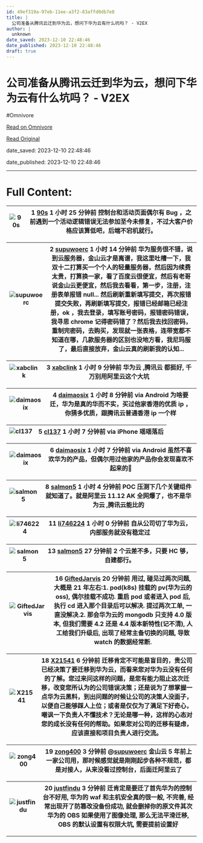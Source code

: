 ```yaml
---
id: 49ef319a-97eb-11ee-a3f2-83affd0db7e8
title: |
  公司准备从腾讯云迁到华为云，想问下华为云有什么坑吗？ - V2EX
author: |
  unknown
date_saved: 2023-12-10 22:48:46
date_published: 2023-12-10 22:48:46
draft: true
---
```


# 公司准备从腾讯云迁到华为云，想问下华为云有什么坑吗？ - V2EX
#Omnivore

[Read on Omnivore](https://omnivore.app/me/v-2-ex-18c577b0b52)

[Read Original](https://www.v2ex.com/t/999326)

date_saved: 2023-12-10 22:48:46

date_published: 2023-12-10 22:48:46

--- 

# Full Content: 

| ![90s](https://proxy-prod.omnivore-image-cache.app/0x0,sc2rG-t2-Dbo2CgXFyRhpK0YhD4xQVxdSVhWcObDEPxo/https://cdn.v2ex.com/avatar/42da/1c04/117553_normal.png?m=1702269130) | 1 **[90s](https://www.v2ex.com/member/90s)** 1 小时 25 分钟前 控制台和活动页面偶尔有 Bug ，之前遇到一个活动逻辑错误无法参加至今未修复，不过大客户价格应该算低吧，后端不宕机就行。 |
| ------------------------------------------------------------------------------------------------------------------------------------------------------------------------- | --------------------------------------------------------------------------------------------------------------------- |

| ![supuwoerc](https://proxy-prod.omnivore-image-cache.app/0x0,spYQPKInB6f_7J0VkcF2l16OX1_5s-JQz9w0ywcFSEpY/https://cdn.v2ex.com/avatar/3da5/e050/346240_normal.png?m=1636336558) | 2 **[supuwoerc](https://www.v2ex.com/member/supuwoerc)** 1 小时 14 分钟前 华为服务很不错，说到云服务器，金山云才是离谱，我这里吐槽一下，我双十二打算买一个个人的轻量服务器，然后因为续费太贵，打算换一家，看了百度云很便宜，然后有老哥说金山云更便宜，然后我去看看，第一步，注册，注册表单报错 null... 然后刷新重新填写提交，再次报错提交失败，再刷新填写提交，报错已经邮箱已经注册，ok ，我去登录，填写账号密码，报错密码错误，我寻思 chrome 记得密码错了？然后我去找回密码，重制完密码，去购买，发现就一张表格，连带宽都不知道在哪，几款服务器的区别也没地方看，我尼玛服了，最后直接放弃，金山云真的刷新我的认知... |
| ------------------------------------------------------------------------------------------------------------------------------------------------------------------------------- | ------------------------------------------------------------------------------------------------------------------------------------------------------------------------------------------------------------------------------------------------------------------------------------------------------------------------------------------------------ |

| ![xabclink](https://proxy-prod.omnivore-image-cache.app/0x0,sNAtSb9opxpfSXDAdujRnmI55LQC9OpsrBCBachUZPus/https://cdn.v2ex.com/avatar/d5ba/2dd0/624318_normal.png?m=1681570653) | 3 **[xabclink](https://www.v2ex.com/member/xabclink)** 1 小时 9 分钟前 华为云 ,腾讯云 都挺好, 千万别用阿里云这个大坑 |
| ------------------------------------------------------------------------------------------------------------------------------------------------------------------------------ | ------------------------------------------------------------------------------------------- |

| ![daimaosix](https://proxy-prod.omnivore-image-cache.app/0x0,sRF4rfbQ7KnxKDU5fIYbd4Z0LNUBfuUZraoXR4HRbIzw/https://cdn.v2ex.com/avatar/dad4/9f17/377923_normal.png?m=1701619483) | 4 **[daimaosix](https://www.v2ex.com/member/daimaosix)** 1 小时 8 分钟前 via Android 为啥要迁，华为是真的华而不实，买过他家香港的优质 ip ，你猜多优质，跟腾讯云普通香港 ip 一个样 |
| ------------------------------------------------------------------------------------------------------------------------------------------------------------------------------- | ---------------------------------------------------------------------------------------------------------------------------------- |

| ![cI137](https://proxy-prod.omnivore-image-cache.app/0x0,sb3pWwk2kEEKj34j8EhkLhqceVAAoNZZ5Qdh_u2wLIRs/https://cdn.v2ex.com/gravatar/3d90a9cc3981c93d04ad4906bfe83a4a?s=48&d=retro) | 5 **[cI137](https://www.v2ex.com/member/cI137)** 1 小时 7 分钟前 via iPhone 瑶瑶落后 |
| ---------------------------------------------------------------------------------------------------------------------------------------------------------------------------------- | --------------------------------------------------------------------------- |

| ![daimaosix](https://proxy-prod.omnivore-image-cache.app/0x0,sRF4rfbQ7KnxKDU5fIYbd4Z0LNUBfuUZraoXR4HRbIzw/https://cdn.v2ex.com/avatar/dad4/9f17/377923_normal.png?m=1701619483) | 6 **[daimaosix](https://www.v2ex.com/member/daimaosix)** 1 小时 7 分钟前 via Android 虽然不喜欢华为的产品，但偶尔用过他家的产品你会发现喜欢不起来的🤣 |
| ------------------------------------------------------------------------------------------------------------------------------------------------------------------------------- | ----------------------------------------------------------------------------------------------------------------- |

| ![salmon5](https://proxy-prod.omnivore-image-cache.app/0x0,sI3H8xVR8XjSbzzAL87LPf9c2da70zK-NaYET1KgiEtM/https://cdn.v2ex.com/gravatar/f339659dbe586c2dc2d7bd220b6524ce?s=48&d=retro) | 8 **[salmon5](https://www.v2ex.com/member/salmon5)** 1 小时 4 分钟前 POC 压测下几个关键组件就知道了。就是阿里云 11.12 AK 全网爆了，也不是华为云 ,腾讯云能比的 |
| ------------------------------------------------------------------------------------------------------------------------------------------------------------------------------------ | -------------------------------------------------------------------------------------------------------------------- |

| ![li746224](https://proxy-prod.omnivore-image-cache.app/0x0,sOPhaW4puhx-Y0Rd7oHkApSdnl-ySg467W73GgozWAYU/https://cdn.v2ex.com/avatar/997a/6abb/210720_normal.png?m=1697597572) | 11 **[li746224](https://www.v2ex.com/member/li746224)** 1 小时 0 分钟前 自从公司切了华为云，内部服务就没有稳定过 |
| ------------------------------------------------------------------------------------------------------------------------------------------------------------------------------ | --------------------------------------------------------------------------------------- |

| ![salmon5](https://proxy-prod.omnivore-image-cache.app/0x0,sI3H8xVR8XjSbzzAL87LPf9c2da70zK-NaYET1KgiEtM/https://cdn.v2ex.com/gravatar/f339659dbe586c2dc2d7bd220b6524ce?s=48&d=retro) | 13 **[salmon5](https://www.v2ex.com/member/salmon5)** 27 分钟前 2 个云差不多，只要 HC 够，自建都行。 |
| ------------------------------------------------------------------------------------------------------------------------------------------------------------------------------------ | ---------------------------------------------------------------------------------- |

| ![GiftedJarvis](https://proxy-prod.omnivore-image-cache.app/0x0,s6E1ez2yt8UWoOxYeiZuEykcNkneRrMh9GbQKaZGvDPc/https://cdn.v2ex.com/avatar/ed71/2f6d/441646_normal.png?m=1683094480) | 16 **[GiftedJarvis](https://www.v2ex.com/member/GiftedJarvis)** 20 分钟前 用过, 碰见过两次问题, 大概是 21 年左右:1\. pod(k8s) 挂载的 pv(华为云的 oss), 偶尔挂载不成功. 重启 pod 或者进入 pod 后, 执行 cd 进入那个目录后可以解决. 提过两次工单, 一直没解决.2\. 那会华为云的 mongodb 只支持 4.0 版本, 但我们需要 4.2 还是 4.4 版本新特性(记不清), 人工给我们升级后, 出现了经常主备切换的问题, 导致 watch 的数据经常断. |
| ---------------------------------------------------------------------------------------------------------------------------------------------------------------------------------- | ----------------------------------------------------------------------------------------------------------------------------------------------------------------------------------------------------------------------------------------------------------------------------------------------- |

| ![X21541](https://proxy-prod.omnivore-image-cache.app/0x0,sAoYL0HUOh-kAUaBROhKBQMolp1YzDV4-ZdLMkL2A0fI/https://cdn.v2ex.com/gravatar/41a6f95c0cd5342ede1dc9d09c9633c7?s=48&d=retro) | 18 **[X21541](https://www.v2ex.com/member/X21541)** 6 分钟前 迁移肯定不可能是盲目的，贵公司已经决策了要迁移到华为云，而看来您对华为云没有任何的了解。您过来问这样的问题，是您有能力阻止这次迁移，改变您所认为的公司错误决策；还是说为了想掌握一点华为云黑料，到出问题的时候让公司的决策人没面子，以便自己能够踩人上位；或者是仅仅为了满足下好奇心，嘲讽一下负责人不懂技术？无论是哪一种，这样的心态对您的成长没有任何的帮助。如果您对公司的迁移有疑虑，应该直接和项目负责人进行交流。 |
| ----------------------------------------------------------------------------------------------------------------------------------------------------------------------------------- | ---------------------------------------------------------------------------------------------------------------------------------------------------------------------------------------------------------------------------------------------------------------------- |

| ![zong400](https://proxy-prod.omnivore-image-cache.app/0x0,sF8yfsI5pT2wCULgLbUfxGP1jDYR9NQTTB4-s0mwUToo/https://cdn.v2ex.com/avatar/54cb/4331/91708_normal.png?m=1670989193) | 19 **[zong400](https://www.v2ex.com/member/zong400)** 3 分钟前 @[supuwoerc](https://www.v2ex.com/member/supuwoerc) 金山云 5 年前上一家公司用，那时候感觉就是刚刚起步各种不规范，都是对接人，从来没看过控制台，后面迁阿里云了 |
| ---------------------------------------------------------------------------------------------------------------------------------------------------------------------------- | ---------------------------------------------------------------------------------------------------------------------------------------------------------------------- |

| ![justfindu](https://proxy-prod.omnivore-image-cache.app/0x0,sYNS5mSyLLJvdOqILOZtSA-mxIxyRD_j0eHyDNqYXl_Q/https://cdn.v2ex.com/avatar/a181/28da/17527_normal.png?m=1696752077) | 20 **[justfindu](https://www.v2ex.com/member/justfindu)** 3 分钟前 迁肯定是要迁了首先华为的控制台不好用, 华为的 waf 和主机安全真的很一般, 不完善, 经常出现开了防篡改没备份成功, 就会删掉你的原文件其次华为的 OBS 如果使用了图像处理, 那么无法平滑迁移, OBS 的默认设置有权限大坑, 需要提前设置好 |
| ------------------------------------------------------------------------------------------------------------------------------------------------------------------------------ | -------------------------------------------------------------------------------------------------------------------------------------------------------------------------------------------- |

---

